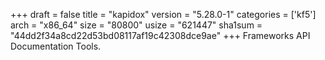 +++
draft = false
title = "kapidox"
version = "5.28.0-1"
categories = ['kf5']
arch = "x86_64"
size = "80800"
usize = "621447"
sha1sum = "44dd2f34a8cd22d53bd08117af19c42308dce9ae"
+++
Frameworks API Documentation Tools.